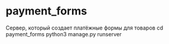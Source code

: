 # payment_forms
Сервер, который создает платёжные формы для товаров
cd payment_forms
python3 manage.py runserver